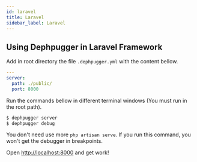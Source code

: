 ```yaml
---
id: laravel
title: Laravel
sidebar_label: Laravel
---
```


## Using Dephpugger in Laravel Framework

Add in root directory the file `.dephpugger.yml` with the content bellow.

```yml
--- 
server:
  path: ./public/
  port: 8000
```

Run the commands bellow in different terminal windows (You must run in the root path).

```bash
$ dephpugger server
$ dephpugger debug
```

You don't need use more `php artisan serve`. If you run this command, you won't get the debugger in breakpoints.

Open [http://localhost:8000](http://localhost:8000) and get work!

